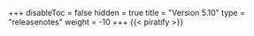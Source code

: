+++
disableToc = false
hidden = true
title = "Version 5.10"
type = "releasenotes"
weight = -10
+++
{{< piratify >}}
